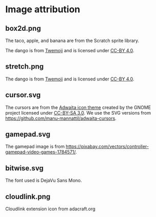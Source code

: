 # Image attribution

## box2d.png
The taco, apple, and banana are from the Scratch sprite library.

The dango is from [Twemoji](https://twemoji.twitter.com/) and is licensed under [CC-BY 4.0](https://creativecommons.org/licenses/by/4.0/).

## stretch.png
The dango is from [Twemoji](https://twemoji.twitter.com/) and is licensed under [CC-BY 4.0](https://creativecommons.org/licenses/by/4.0/).

## cursor.svg
The cursors are from the [Adwaita icon theme](https://gitlab.gnome.org/30butlerj/adwaita-icon-theme/-/tree/master/Adwaita/cursors) created by the GNOME project licensed under [CC-BY-SA 3.0](https://creativecommons.org/licenses/by-sa/3.0/). We use the SVG versions from https://github.com/manu-mannattil/adwaita-cursors.

## gamepad.svg
The gamepad image is from https://pixabay.com/vectors/controller-gamepad-video-games-1784571/.

## bitwise.svg
The font used is DejaVu Sans Mono.

## cloudlink.png
Cloudlink extension icon from adacraft.org

